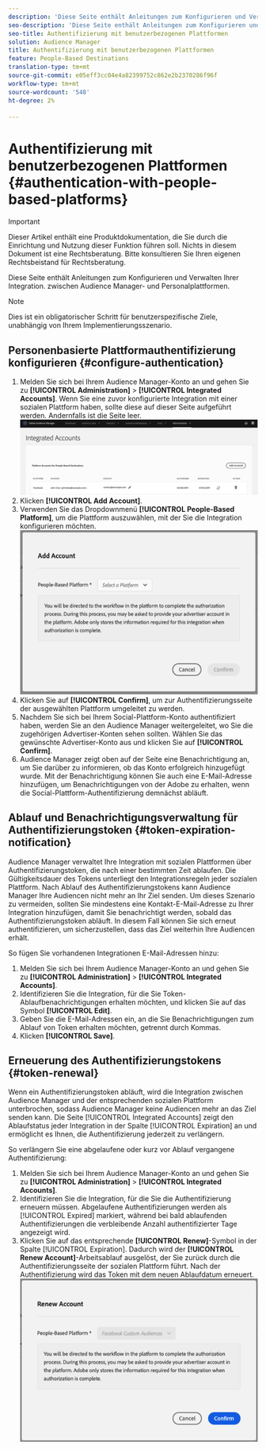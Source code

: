 ```yaml
---
description: 'Diese Seite enthält Anleitungen zum Konfigurieren und Verwalten der Integration zwischen Audience Manager- und benutzerbasierten Plattformen. '
seo-description: 'Diese Seite enthält Anleitungen zum Konfigurieren und Verwalten der Integration zwischen Audience Manager- und benutzerbasierten Plattformen. '
seo-title: Authentifizierung mit benutzerbezogenen Plattformen
solution: Audience Manager
title: Authentifizierung mit benutzerbezogenen Plattformen
feature: People-Based Destinations
translation-type: tm+mt
source-git-commit: e05eff3cc04e4a82399752c862e2b2370286f96f
workflow-type: tm+mt
source-wordcount: '548'
ht-degree: 2%

---
```



# Authentifizierung mit benutzerbezogenen Plattformen {#authentication-with-people-based-platforms}

>[!IMPORTANT]
>Dieser Artikel enthält eine Produktdokumentation, die Sie durch die Einrichtung und Nutzung dieser Funktion führen soll. Nichts in diesem Dokument ist eine Rechtsberatung. Bitte konsultieren Sie Ihren eigenen Rechtsbeistand für Rechtsberatung.

Diese Seite enthält Anleitungen zum Konfigurieren und Verwalten Ihrer Integration.
zwischen Audience Manager- und Personalplattformen.

>[!NOTE]
>Dies ist ein obligatorischer Schritt für benutzerspezifische Ziele, unabhängig von Ihrem Implementierungsszenario.

## Personenbasierte Plattformauthentifizierung konfigurieren {#configure-authentication}

1. Melden Sie sich bei Ihrem Audience Manager-Konto an und gehen Sie zu **[!UICONTROL Administration]** > **[!UICONTROL Integrated Accounts]**. Wenn Sie eine zuvor konfigurierte Integration mit einer sozialen Plattform haben, sollte diese auf dieser Seite aufgeführt werden. Andernfalls ist die Seite leer.
   ![people-based-integration](assets/pbd-config.png)
2. Klicken **[!UICONTROL Add Account]**.
3. Verwenden Sie das Dropdownmenü **[!UICONTROL People-Based Platform]**, um die Plattform auszuwählen, mit der Sie die Integration konfigurieren möchten.
   ![people-based-platform](assets/pbd-add.png)
4. Klicken Sie auf **[!UICONTROL Confirm]**, um zur Authentifizierungsseite der ausgewählten Plattform umgeleitet zu werden.
5. Nachdem Sie sich bei Ihrem Social-Plattform-Konto authentifiziert haben, werden Sie an den Audience Manager weitergeleitet, wo Sie die zugehörigen Advertiser-Konten sehen sollten. Wählen Sie das gewünschte Advertiser-Konto aus und klicken Sie auf **[!UICONTROL Confirm]**.
6. Audience Manager zeigt oben auf der Seite eine Benachrichtigung an, um Sie darüber zu informieren, ob das Konto erfolgreich hinzugefügt wurde. Mit der Benachrichtigung können Sie auch eine E-Mail-Adresse hinzufügen, um Benachrichtigungen von der Adobe zu erhalten, wenn die Social-Plattform-Authentifizierung demnächst abläuft.

## Ablauf und Benachrichtigungsverwaltung für Authentifizierungstoken {#token-expiration-notification}

Audience Manager verwaltet Ihre Integration mit sozialen Plattformen über Authentifizierungstoken, die nach einer bestimmten Zeit ablaufen. Die Gültigkeitsdauer des Tokens unterliegt den Integrationsregeln jeder sozialen Plattform. Nach Ablauf des Authentifizierungstokens kann Audience Manager Ihre Audiencen nicht mehr an Ihr Ziel senden. Um dieses Szenario zu vermeiden, sollten Sie mindestens eine Kontakt-E-Mail-Adresse zu Ihrer Integration hinzufügen, damit Sie benachrichtigt werden, sobald das Authentifizierungstoken abläuft. In diesem Fall können Sie sich erneut authentifizieren, um sicherzustellen, dass das Ziel weiterhin Ihre Audiencen erhält.

So fügen Sie vorhandenen Integrationen E-Mail-Adressen hinzu:

1. Melden Sie sich bei Ihrem Audience Manager-Konto an und gehen Sie zu **[!UICONTROL Administration]** > **[!UICONTROL Integrated Accounts]**.
1. Identifizieren Sie die Integration, für die Sie Token-Ablaufbenachrichtigungen erhalten möchten, und klicken Sie auf das Symbol **[!UICONTROL Edit]**.
1. Geben Sie die E-Mail-Adressen ein, an die Sie Benachrichtigungen zum Ablauf von Token erhalten möchten, getrennt durch Kommas.
1. Klicken **[!UICONTROL Save]**.

## Erneuerung des Authentifizierungstokens {#token-renewal}

Wenn ein Authentifizierungstoken abläuft, wird die Integration zwischen Audience Manager und der entsprechenden sozialen Plattform unterbrochen, sodass Audience Manager keine Audiencen mehr an das Ziel senden kann. Die Seite [!UICONTROL Integrated Accounts] zeigt den Ablaufstatus jeder Integration in der Spalte [!UICONTROL Expiration] an und ermöglicht es Ihnen, die Authentifizierung jederzeit zu verlängern.

So verlängern Sie eine abgelaufene oder kurz vor Ablauf vergangene Authentifizierung:
1. Melden Sie sich bei Ihrem Audience Manager-Konto an und gehen Sie zu **[!UICONTROL Administration]** > **[!UICONTROL Integrated Accounts]**.
1. Identifizieren Sie die Integration, für die Sie die Authentifizierung erneuern müssen. Abgelaufene Authentifizierungen werden als [!UICONTROL Expired] markiert, während bei bald ablaufenden Authentifizierungen die verbleibende Anzahl authentifizierter Tage angezeigt wird.
1. Klicken Sie auf das entsprechende **[!UICONTROL Renew]**-Symbol in der Spalte [!UICONTROL Expiration]. Dadurch wird der **[!UICONTROL Renew Account]**-Arbeitsablauf ausgelöst, der Sie zurück durch die Authentifizierungsseite der sozialen Plattform führt. Nach der Authentifizierung wird das Token mit dem neuen Ablaufdatum erneuert.
   ![pbd-renew](assets/pbd-renew.png)
